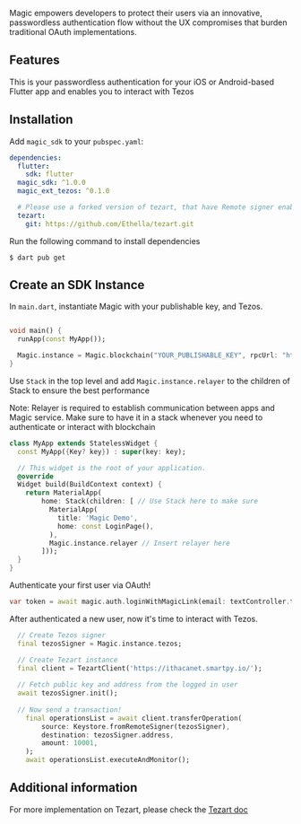 Magic empowers developers to protect their users via an innovative, passwordless authentication flow without the UX compromises that burden traditional OAuth implementations.

## Features

This is your passwordless authentication for your iOS or Android-based Flutter app and enables you to interact with Tezos

## Installation

Add `magic_sdk` to your `pubspec.yaml`:

```yaml
dependencies:
  flutter:
    sdk: flutter
  magic_sdk: ^1.0.0
  magic_ext_tezos: ^0.1.0

  # Please use a forked version of tezart, that have Remote signer enabled
  tezart:
    git: https://github.com/Ethella/tezart.git
```

Run the following command to install dependencies

```text
$ dart pub get
```

## Create an SDK Instance

In `main.dart`, instantiate Magic with your publishable key, and Tezos.

```dart

void main() {
  runApp(const MyApp());

  Magic.instance = Magic.blockchain("YOUR_PUBLISHABLE_KEY", rpcUrl: "https://ithacanet.smartpy.io/", chain: SupportedBlockchain.tezos);
}
```

Use `Stack` in the top level and add `Magic.instance.relayer` to the children of Stack to ensure the best performance

Note: Relayer is required to establish communication between apps and Magic service. Make sure to have it in a stack whenever you need to authenticate or interact with blockchain

```dart
class MyApp extends StatelessWidget {
  const MyApp({Key? key}) : super(key: key);

  // This widget is the root of your application.
  @override
  Widget build(BuildContext context) {
    return MaterialApp(
        home: Stack(children: [ // Use Stack here to make sure
          MaterialApp(
            title: 'Magic Demo',
            home: const LoginPage(),
          ),
          Magic.instance.relayer // Insert relayer here
        ]));
  }
}
```

Authenticate your first user via OAuth!

```dart
var token = await magic.auth.loginWithMagicLink(email: textController.text);
```

After authenticated a new user, now it's time to interact with Tezos.

```dart
  // Create Tezos signer
  final tezosSigner = Magic.instance.tezos;

  // Create Tezart instance
  final client = TezartClient('https://ithacanet.smartpy.io/');
  
  // Fetch public key and address from the logged in user
  await tezosSigner.init(); 
  
  // Now send a transaction! 
    final operationsList = await client.transferOperation(
        source: Keystore.fromRemoteSigner(tezosSigner),
        destination: tezosSigner.address,
        amount: 10001,
    );
    await operationsList.executeAndMonitor();
```

## Additional information

For more implementation on Tezart, please check the [Tezart doc](https://moneytrackio.github.io/tezart/#/)
